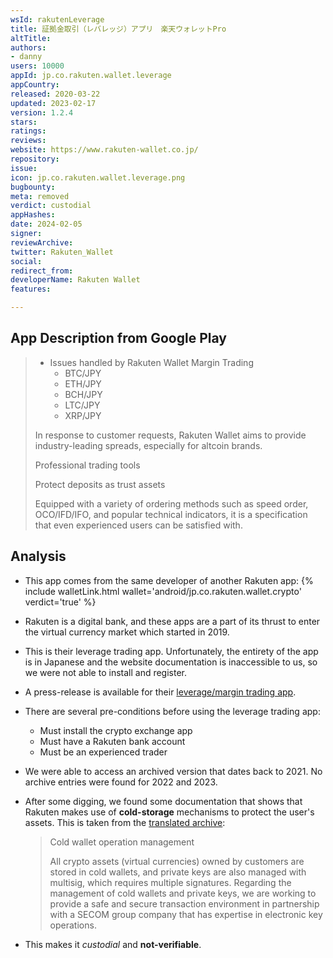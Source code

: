 ```yaml
---
wsId: rakutenLeverage
title: 証拠金取引（レバレッジ）アプリ　楽天ウォレットPro
altTitle: 
authors:
- danny
users: 10000
appId: jp.co.rakuten.wallet.leverage
appCountry: 
released: 2020-03-22
updated: 2023-02-17
version: 1.2.4
stars: 
ratings: 
reviews: 
website: https://www.rakuten-wallet.co.jp/
repository: 
issue: 
icon: jp.co.rakuten.wallet.leverage.png
bugbounty: 
meta: removed
verdict: custodial
appHashes: 
date: 2024-02-05
signer: 
reviewArchive: 
twitter: Rakuten_Wallet
social: 
redirect_from: 
developerName: Rakuten Wallet
features: 

---
```


## App Description from Google Play

> - Issues handled by Rakuten Wallet Margin Trading
>   - BTC/JPY
>   - ETH/JPY
>   - BCH/JPY
>   - LTC/JPY
>   - XRP/JPY
>
> In response to customer requests, Rakuten Wallet aims to provide industry-leading spreads, especially for altcoin brands.
>
> Professional trading tools
> 
> Protect deposits as trust assets
> 
> Equipped with a variety of ordering methods such as speed order, OCO/IFD/IFO, and popular technical indicators, it is a specification that even experienced users can be satisfied with.

## Analysis 

- This app comes from the same developer of another Rakuten app: {% include walletLink.html wallet='android/jp.co.rakuten.wallet.crypto' verdict='true' %}

- Rakuten is a digital bank, and these apps are a part of its thrust to enter the virtual currency market which started in 2019.
- This is their leverage trading app. Unfortunately, the entirety of the app is in Japanese and the website documentation is inaccessible to us, so we were not able to install and register.
- A press-release is available for their [leverage/margin trading app](https://global.rakuten.com/corp/news/press/2020/0302_02.html).
- There are several pre-conditions before using the leverage trading app:
    - Must install the crypto exchange app
    - Must have a Rakuten bank account
    - Must be an experienced trader
- We were able to access an archived version that dates back to 2021. No archive entries were found for 2022 and 2023. 
- After some digging, we found some documentation that shows that Rakuten makes use of **cold-storage** mechanisms to protect the user's assets. This is taken from the [translated archive](https://web.archive.org/web/20211103144230/https://www.rakuten-wallet.co.jp/service/security.html):

     > Cold wallet operation management
     >
     > All crypto assets (virtual currencies) owned by customers are stored in cold wallets, and private keys are also managed with multisig, which requires multiple signatures. Regarding the management of cold wallets and private keys, we are working to provide a safe and secure transaction environment in partnership with a SECOM group company that has expertise in electronic key operations.

- This makes it *custodial* and **not-verifiable**.
